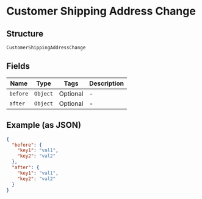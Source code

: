 
# Customer Shipping Address Change

## Structure

`CustomerShippingAddressChange`

## Fields

| Name | Type | Tags | Description |
|  --- | --- | --- | --- |
| `before` | `Object` | Optional | - |
| `after` | `Object` | Optional | - |

## Example (as JSON)

```json
{
  "before": {
    "key1": "val1",
    "key2": "val2"
  },
  "after": {
    "key1": "val1",
    "key2": "val2"
  }
}
```

